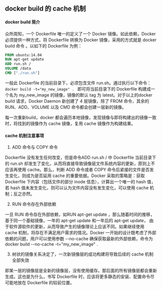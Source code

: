## docker build 的 cache 机制



#### docker build 简介
众所周知，一个 Dockerfile 唯一的定义了一个 Docker 镜像。如此依赖，Docker 必须提供一种方式，将 Dockerfile 转换为 Docker 镜像，采用的方式就是 docker build 命令 。以如下的 Dockerfile 为例：

```dockerfile
FROM ubuntu:14.04 
RUN apt-get update 
ADD run.sh / 
VOLUME /data 
CMD ["./run.sh"]  
```

一般此 Dockerfile 的当前目录下，必须包含文件 run.sh。通过执行以下命令：
`docker build -t="my_new_image" . `
即可将当前目录下的 Dockerfile 构建成一个名为 my_new_image  的镜像，镜像的默认 tag 为 latest。对于以上的docker build 请求，Docker Daemon 新创建了 4 层镜像，除了 FROM 命令，其余的 RUN、ADD、VOLUME 以及 CMD 命令都会创建一层新的镜像。

每一次重新build，docker 都会遍历本地镜像，发现镜像与即将构建出的镜像一致时，将找到的镜像作为 cache 镜像，复用 cache 镜像作为构建结果。


#### cache 机制注意事项

1. ADD 命令与 COPY 命令

Dockerfile 没有发生任何改变，但是命令ADD run.sh /  中 Dockerfile 当前目录下的 run.sh 却发生了变化，从而将直接导致镜像层文件系统内容的更新，原则上不应该再使用 cache。那么，判断 ADD 命令或者 COPY 命令后紧接的文件是否发生变化，则成为是否延用 cache 的重要依据。Docker 采取的策略是：获取 Dockerfile 下内容（包括文件的部分 inode 信息），计算出一个唯一的 hash 值，若 hash 值未发生变化，则可以认为文件内容没有发生变化，可以使用 cache 机制；反之亦然。

2. RUN 命令存在外部依赖

一旦 RUN 命令存在外部依赖，如RUN apt-get update ，那么随着时间的推移，基于同一个基础镜像，一年的 apt-get update 和一年后的 apt-get update， 由于软件源软件的更新，从而导致产生的镜像理论上应该不同。如果继续使用 cache 机制，将存在不满足用户需求的情况。Docker 一开始的设计既考虑了外部依赖的问题，用户可以使用参数 --no-cache 确保获取最新的外部依赖，命令为docker build --no-cache -t="my_new_image" . 

3. 树状的镜像关系决定了，一次新镜像层的成功构建将导致后续的 cache 机制全部失效

即某一层的镜像层是全新的镜像层，没有使用缓存。那后面的所有镜像层都会重新生成。这也是为什么，书写 Dockerfile 时，应该将更多静态的安装、配置命令尽可能地放在 Dockerfile 的较前位置。